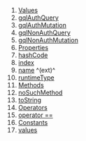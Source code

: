 1.  [Values](./CachedOperationType.md)
2.  [gqlAuthQuery](./CachedOperationType.md)
3.  [gqlAuthMutation](./CachedOperationType.md)
4.  [gqlNonAuthQuery](./CachedOperationType.md)
5.  [gqlNonAuthMutation](./CachedOperationType.md)
6.  [Properties](./CachedOperationType.md)
7.  [hashCode](https://api.flutter.dev/flutter/dart-core/Object/hashCode.html)
8.  [index](https://api.flutter.dev/flutter/dart-core/Enum/index.html)
9.  [name](https://api.flutter.dev/flutter/dart-core/EnumName/name.html)
    ^(ext)^
10. [runtimeType](https://api.flutter.dev/flutter/dart-core/Object/runtimeType.html)
11. [Methods](./CachedOperationType.md)
12. [noSuchMethod](https://api.flutter.dev/flutter/dart-core/Object/noSuchMethod.html)
13. [toString](https://api.flutter.dev/flutter/dart-core/Object/toString.html)
14. [Operators](./CachedOperationType.md)
15. [operator
    ==](https://api.flutter.dev/flutter/dart-core/Object/operator_equals.html)
16. [Constants](./CachedOperationType.md)
17. [values](./CachedOperationType/values-constant.md)
